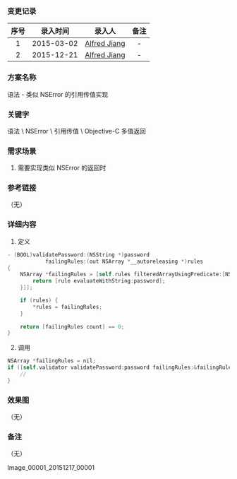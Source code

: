 ### 变更记录

| 序号 | 录入时间 | 录入人 | 备注 |
|:--------:|:--------:|:--------:|:--------:|
| 1 | 2015-03-02 | [Alfred Jiang](https://github.com/viktyz) | - |
| 2 | 2015-12-21 | [Alfred Jiang](https://github.com/viktyz) | - |

### 方案名称

语法 - 类似 NSError 的引用传值实现

### 关键字

语法 \ NSError \ 引用传值 \ Objective-C 多值返回

### 需求场景

1. 需要实现类似 NSError 的返回时

### 参考链接
（无）

### 详细内容

1. 定义
```objective-c
- (BOOL)validatePassword:(NSString *)password
            failingRules:(out NSArray *__autoreleasing *)rules
{
    NSArray *failingRules = [self.rules filteredArrayUsingPredicate:[NSPredicate predicateWithBlock:^BOOL(id <NJOPasswordRule> rule, NSDictionary *bindings) {
        return [rule evaluateWithString:password];
    }]];

    if (rules) {
        *rules = failingRules;
    }
    
    return [failingRules count] == 0;
}
```
2. 调用
```objective-c
NSArray *failingRules = nil;
if ([self.validator validatePassword:password failingRules:&failingRules]) {
    //
}
```

### 效果图
（无）

### 备注
（无）

Image_00001_20151217_00001